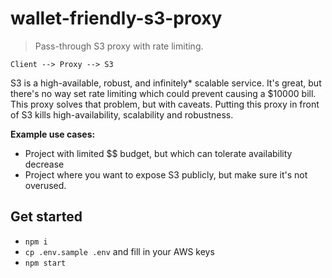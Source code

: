 # wallet-friendly-s3-proxy

> Pass-through S3 proxy with rate limiting.

```
Client --> Proxy --> S3
```

S3 is a high-available, robust, and infinitely* scalable service. It's great, but there's no way set
rate limiting which could prevent causing a $10000 bill. This proxy solves that problem, but with
caveats. Putting this proxy in front of S3 kills high-availability, scalability and robustness.

**Example use cases:**

* Project with limited $$ budget, but which can tolerate availability decrease
* Project where you want to expose S3 publicly, but make sure it's not overused.



## Get started

* `npm i`
* `cp .env.sample .env` and fill in your AWS keys
* `npm start`
